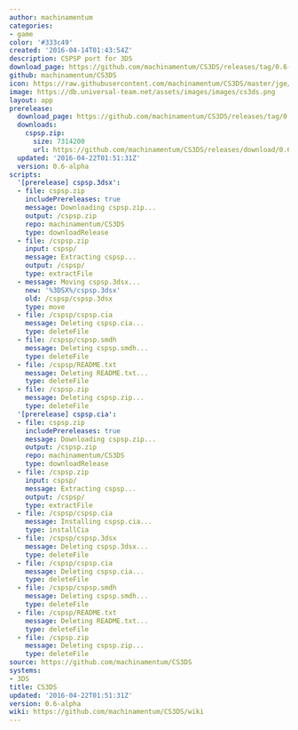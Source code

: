 ```yaml
---
author: machinamentum
categories:
- game
color: '#333c49'
created: '2016-04-14T01:43:54Z'
description: CSPSP port for 3DS
download_page: https://github.com/machinamentum/CS3DS/releases/tag/0.6-alpha
github: machinamentum/CS3DS
icon: https://raw.githubusercontent.com/machinamentum/CS3DS/master/jge/Projects/cspsp/icon_3ds.png
image: https://db.universal-team.net/assets/images/images/cs3ds.png
layout: app
prerelease:
  download_page: https://github.com/machinamentum/CS3DS/releases/tag/0.6-alpha
  downloads:
    cspsp.zip:
      size: 7314200
      url: https://github.com/machinamentum/CS3DS/releases/download/0.6-alpha/cspsp.zip
  updated: '2016-04-22T01:51:31Z'
  version: 0.6-alpha
scripts:
  '[prerelease] cspsp.3dsx':
  - file: cspsp.zip
    includePrereleases: true
    message: Downloading cspsp.zip...
    output: /cspsp.zip
    repo: machinamentum/CS3DS
    type: downloadRelease
  - file: /cspsp.zip
    input: cspsp/
    message: Extracting cspsp...
    output: /cspsp/
    type: extractFile
  - message: Moving cspsp.3dsx...
    new: '%3DSX%/cspsp.3dsx'
    old: /cspsp/cspsp.3dsx
    type: move
  - file: /cspsp/cspsp.cia
    message: Deleting cspsp.cia...
    type: deleteFile
  - file: /cspsp/cspsp.smdh
    message: Deleting cspsp.smdh...
    type: deleteFile
  - file: /cspsp/README.txt
    message: Deleting README.txt...
    type: deleteFile
  - file: /cspsp.zip
    message: Deleting cspsp.zip...
    type: deleteFile
  '[prerelease] cspsp.cia':
  - file: cspsp.zip
    includePrereleases: true
    message: Downloading cspsp.zip...
    output: /cspsp.zip
    repo: machinamentum/CS3DS
    type: downloadRelease
  - file: /cspsp.zip
    input: cspsp/
    message: Extracting cspsp...
    output: /cspsp/
    type: extractFile
  - file: /cspsp/cspsp.cia
    message: Installing cspsp.cia...
    type: installCia
  - file: /cspsp/cspsp.3dsx
    message: Deleting cspsp.3dsx...
    type: deleteFile
  - file: /cspsp/cspsp.cia
    message: Deleting cspsp.cia...
    type: deleteFile
  - file: /cspsp/cspsp.smdh
    message: Deleting cspsp.smdh...
    type: deleteFile
  - file: /cspsp/README.txt
    message: Deleting README.txt...
    type: deleteFile
  - file: /cspsp.zip
    message: Deleting cspsp.zip...
    type: deleteFile
source: https://github.com/machinamentum/CS3DS
systems:
- 3DS
title: CS3DS
updated: '2016-04-22T01:51:31Z'
version: 0.6-alpha
wiki: https://github.com/machinamentum/CS3DS/wiki
---
```

